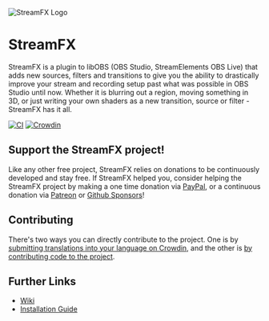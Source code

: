 ![StreamFX Logo](https://raw.githubusercontent.com/Xaymar/obs-StreamFX/master/media/logo.png)
# StreamFX 
StreamFX is a plugin to libOBS (OBS Studio, StreamElements OBS Live) that adds new sources, filters and transitions to give you the ability to drastically improve your stream and recording setup past what was possible in OBS Studio until now. Whether it is blurring out a region, moving something in 3D, or just writing your own shaders as a new transition, source or filter - StreamFX has it all.

[![CI](https://github.com/Gordin/obs-StreamFX/workflows/CI/badge.svg)](https://github.com/Xaymar/obs-StreamFX/actions) [![Crowdin](https://badges.crowdin.net/obs-stream-effects/localized.svg)](https://crowdin.com/project/obs-stream-effects)

## Support the StreamFX project!
Like any other free project, StreamFX relies on donations to be continuously developed and stay free. If StreamFX helped you, consider helping the StreamFX project by making a one time donation via [PayPal](https://www.paypal.me/xaymar), or a continuous donation via [Patreon](https://www.patreon.com/Xaymar) or [Github Sponsors](https://github.com/sponsors/Xaymar)!

## Contributing
There's two ways you can directly contribute to the project. One is by [submitting translations into your language on Crowdin](https://crowdin.com/project/obs-stream-effects), and the other is [by contributing code to the project](https://github.com/Xaymar/obs-StreamFX/blob/master/CONTRIBUTING.md).

## Further Links
* [Wiki](https://github.com/Xaymar/obs-StreamFX/wiki)
* [Installation Guide](https://github.com/xaymar/obs-streamfx/wiki/Installation)
